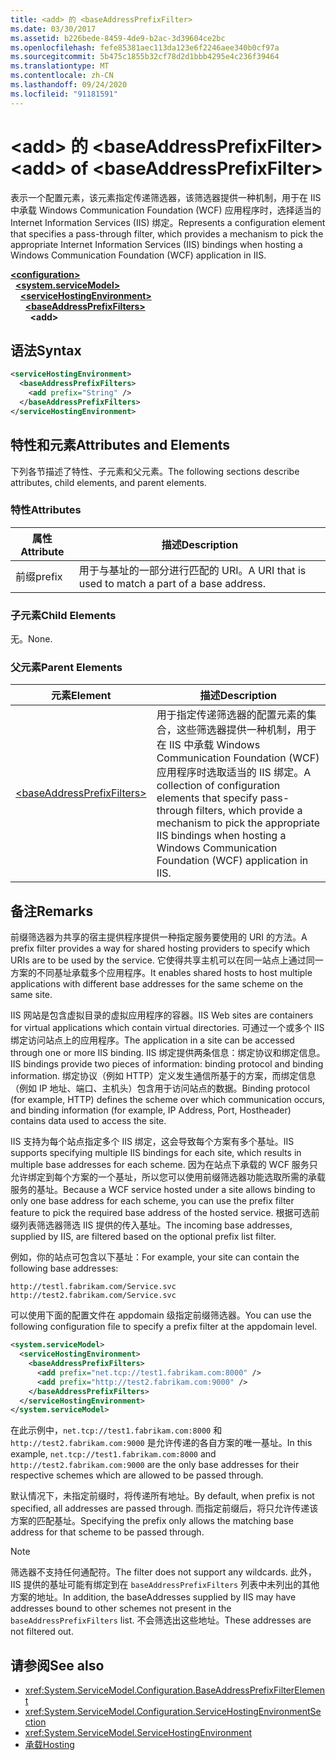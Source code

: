 ```yaml
---
title: <add> 的 <baseAddressPrefixFilter>
ms.date: 03/30/2017
ms.assetid: b226bede-8459-4de9-b2ac-3d39604ce2bc
ms.openlocfilehash: fefe85381aec113da123e6f2246aee340b0cf97a
ms.sourcegitcommit: 5b475c1855b32cf78d2d1bbb4295e4c236f39464
ms.translationtype: MT
ms.contentlocale: zh-CN
ms.lasthandoff: 09/24/2020
ms.locfileid: "91181591"
---
```

# <a name="add-of-baseaddressprefixfilter"></a><span data-ttu-id="f54f0-102">\<add> 的 \<baseAddressPrefixFilter></span><span class="sxs-lookup"><span data-stu-id="f54f0-102">\<add> of \<baseAddressPrefixFilter></span></span>

<span data-ttu-id="f54f0-103">表示一个配置元素，该元素指定传递筛选器，该筛选器提供一种机制，用于在 IIS 中承载 Windows Communication Foundation (WCF) 应用程序时，选择适当的 Internet Information Services (IIS) 绑定。</span><span class="sxs-lookup"><span data-stu-id="f54f0-103">Represents a configuration element that specifies a pass-through filter, which provides a mechanism to pick the appropriate Internet Information Services (IIS) bindings when hosting a Windows Communication Foundation (WCF) application in IIS.</span></span>  
  
[**\<configuration>**](../configuration-element.md)\
&nbsp;&nbsp;[**\<system.serviceModel>**](system-servicemodel.md)\
&nbsp;&nbsp;&nbsp;&nbsp;[**\<serviceHostingEnvironment>**](servicehostingenvironment.md)\
&nbsp;&nbsp;&nbsp;&nbsp;&nbsp;&nbsp;[**\<baseAddressPrefixFilters>**](baseaddressprefixfilters.md)\
&nbsp;&nbsp;&nbsp;&nbsp;&nbsp;&nbsp;&nbsp;&nbsp;**\<add>**  
  
## <a name="syntax"></a><span data-ttu-id="f54f0-104">语法</span><span class="sxs-lookup"><span data-stu-id="f54f0-104">Syntax</span></span>  
  
```xml  
<serviceHostingEnvironment>
  <baseAddressPrefixFilters>
    <add prefix="String" />
  </baseAddressPrefixFilters>
</serviceHostingEnvironment>
```  
  
## <a name="attributes-and-elements"></a><span data-ttu-id="f54f0-105">特性和元素</span><span class="sxs-lookup"><span data-stu-id="f54f0-105">Attributes and Elements</span></span>  

 <span data-ttu-id="f54f0-106">下列各节描述了特性、子元素和父元素。</span><span class="sxs-lookup"><span data-stu-id="f54f0-106">The following sections describe attributes, child elements, and parent elements.</span></span>  
  
### <a name="attributes"></a><span data-ttu-id="f54f0-107">特性</span><span class="sxs-lookup"><span data-stu-id="f54f0-107">Attributes</span></span>  
  
|<span data-ttu-id="f54f0-108">属性</span><span class="sxs-lookup"><span data-stu-id="f54f0-108">Attribute</span></span>|<span data-ttu-id="f54f0-109">描述</span><span class="sxs-lookup"><span data-stu-id="f54f0-109">Description</span></span>|  
|---------------|-----------------|  
|<span data-ttu-id="f54f0-110">前缀</span><span class="sxs-lookup"><span data-stu-id="f54f0-110">prefix</span></span>|<span data-ttu-id="f54f0-111">用于与基址的一部分进行匹配的 URI。</span><span class="sxs-lookup"><span data-stu-id="f54f0-111">A URI that is used to match a part of a base address.</span></span>|  
  
### <a name="child-elements"></a><span data-ttu-id="f54f0-112">子元素</span><span class="sxs-lookup"><span data-stu-id="f54f0-112">Child Elements</span></span>  

 <span data-ttu-id="f54f0-113">无。</span><span class="sxs-lookup"><span data-stu-id="f54f0-113">None.</span></span>  
  
### <a name="parent-elements"></a><span data-ttu-id="f54f0-114">父元素</span><span class="sxs-lookup"><span data-stu-id="f54f0-114">Parent Elements</span></span>  
  
|<span data-ttu-id="f54f0-115">元素</span><span class="sxs-lookup"><span data-stu-id="f54f0-115">Element</span></span>|<span data-ttu-id="f54f0-116">描述</span><span class="sxs-lookup"><span data-stu-id="f54f0-116">Description</span></span>|  
|-------------|-----------------|  
|[\<baseAddressPrefixFilters>](baseaddressprefixfilters.md)|<span data-ttu-id="f54f0-117">用于指定传递筛选器的配置元素的集合，这些筛选器提供一种机制，用于在 IIS 中承载 Windows Communication Foundation (WCF) 应用程序时选取适当的 IIS 绑定。</span><span class="sxs-lookup"><span data-stu-id="f54f0-117">A collection of configuration elements that specify pass-through filters, which provide a mechanism to pick the appropriate IIS bindings when hosting a Windows Communication Foundation (WCF) application in IIS.</span></span>|  
  
## <a name="remarks"></a><span data-ttu-id="f54f0-118">备注</span><span class="sxs-lookup"><span data-stu-id="f54f0-118">Remarks</span></span>  

 <span data-ttu-id="f54f0-119">前缀筛选器为共享的宿主提供程序提供一种指定服务要使用的 URI 的方法。</span><span class="sxs-lookup"><span data-stu-id="f54f0-119">A prefix filter provides a way for shared hosting providers to specify which URIs are to be used by the service.</span></span> <span data-ttu-id="f54f0-120">它使得共享主机可以在同一站点上通过同一方案的不同基址承载多个应用程序。</span><span class="sxs-lookup"><span data-stu-id="f54f0-120">It enables shared hosts to host multiple applications with different base addresses for the same scheme on the same site.</span></span>  
  
 <span data-ttu-id="f54f0-121">IIS 网站是包含虚拟目录的虚拟应用程序的容器。</span><span class="sxs-lookup"><span data-stu-id="f54f0-121">IIS Web sites are containers for virtual applications which contain virtual directories.</span></span> <span data-ttu-id="f54f0-122">可通过一个或多个 IIS 绑定访问站点上的应用程序。</span><span class="sxs-lookup"><span data-stu-id="f54f0-122">The application in a site can be accessed through one or more IIS binding.</span></span> <span data-ttu-id="f54f0-123">IIS 绑定提供两条信息：绑定协议和绑定信息。</span><span class="sxs-lookup"><span data-stu-id="f54f0-123">IIS bindings provide two pieces of information: binding protocol and binding information.</span></span> <span data-ttu-id="f54f0-124">绑定协议（例如 HTTP）定义发生通信所基于的方案，而绑定信息（例如 IP 地址、端口、主机头）包含用于访问站点的数据。</span><span class="sxs-lookup"><span data-stu-id="f54f0-124">Binding protocol (for example, HTTP) defines the scheme over which communication occurs, and binding information (for example, IP Address, Port, Hostheader) contains data used to access the site.</span></span>  
  
 <span data-ttu-id="f54f0-125">IIS 支持为每个站点指定多个 IIS 绑定，这会导致每个方案有多个基址。</span><span class="sxs-lookup"><span data-stu-id="f54f0-125">IIS supports specifying multiple IIS bindings for each site, which results in multiple base addresses for each scheme.</span></span> <span data-ttu-id="f54f0-126">因为在站点下承载的 WCF 服务只允许绑定到每个方案的一个基址，所以您可以使用前缀筛选器功能选取所需的承载服务的基址。</span><span class="sxs-lookup"><span data-stu-id="f54f0-126">Because a WCF service hosted under a site allows binding to only one base address for each scheme, you can use the prefix filter feature to pick the required base address of the hosted service.</span></span> <span data-ttu-id="f54f0-127">根据可选前缀列表筛选器筛选 IIS 提供的传入基址。</span><span class="sxs-lookup"><span data-stu-id="f54f0-127">The incoming base addresses, supplied by IIS, are filtered based on the optional prefix list filter.</span></span>  
  
 <span data-ttu-id="f54f0-128">例如，你的站点可包含以下基址：</span><span class="sxs-lookup"><span data-stu-id="f54f0-128">For example, your site can contain the following base addresses:</span></span>
  
```http
http://testl.fabrikam.com/Service.svc  
http://test2.fabrikam.com/Service.svc  
```  
  
 <span data-ttu-id="f54f0-129">可以使用下面的配置文件在 appdomain 级指定前缀筛选器。</span><span class="sxs-lookup"><span data-stu-id="f54f0-129">You can use the following configuration file to specify a prefix filter at the appdomain level.</span></span>  
  
```xml  
<system.serviceModel>
  <serviceHostingEnvironment>
    <baseAddressPrefixFilters>
      <add prefix="net.tcp://test1.fabrikam.com:8000" />
      <add prefix="http://test2.fabrikam.com:9000" />
    </baseAddressPrefixFilters>
  </serviceHostingEnvironment>
</system.serviceModel>
```  
  
 <span data-ttu-id="f54f0-130">在此示例中，`net.tcp://test1.fabrikam.com:8000` 和 `http://test2.fabrikam.com:9000` 是允许传递的各自方案的唯一基址。</span><span class="sxs-lookup"><span data-stu-id="f54f0-130">In this example, `net.tcp://test1.fabrikam.com:8000` and `http://test2.fabrikam.com:9000` are the only base addresses for their respective schemes which are allowed to be passed through.</span></span>  
  
 <span data-ttu-id="f54f0-131">默认情况下，未指定前缀时，将传递所有地址。</span><span class="sxs-lookup"><span data-stu-id="f54f0-131">By default, when prefix is not specified, all addresses are passed through.</span></span> <span data-ttu-id="f54f0-132">而指定前缀后，将只允许传递该方案的匹配基址。</span><span class="sxs-lookup"><span data-stu-id="f54f0-132">Specifying the prefix only allows the matching base address for that scheme to be passed through.</span></span>  
  
> [!NOTE]
> <span data-ttu-id="f54f0-133">筛选器不支持任何通配符。</span><span class="sxs-lookup"><span data-stu-id="f54f0-133">The filter does not support any wildcards.</span></span> <span data-ttu-id="f54f0-134">此外，IIS 提供的基址可能有绑定到在 `baseAddressPrefixFilters` 列表中未列出的其他方案的地址。</span><span class="sxs-lookup"><span data-stu-id="f54f0-134">In addition, the baseAddresses supplied by IIS may have addresses bound to other schemes not present in the `baseAddressPrefixFilters` list.</span></span> <span data-ttu-id="f54f0-135">不会筛选出这些地址。</span><span class="sxs-lookup"><span data-stu-id="f54f0-135">These addresses are not filtered out.</span></span>  
  
## <a name="see-also"></a><span data-ttu-id="f54f0-136">请参阅</span><span class="sxs-lookup"><span data-stu-id="f54f0-136">See also</span></span>

- <xref:System.ServiceModel.Configuration.BaseAddressPrefixFilterElement>
- <xref:System.ServiceModel.Configuration.ServiceHostingEnvironmentSection>
- <xref:System.ServiceModel.ServiceHostingEnvironment>
- [<span data-ttu-id="f54f0-137">承载</span><span class="sxs-lookup"><span data-stu-id="f54f0-137">Hosting</span></span>](../../../wcf/feature-details/hosting.md)
